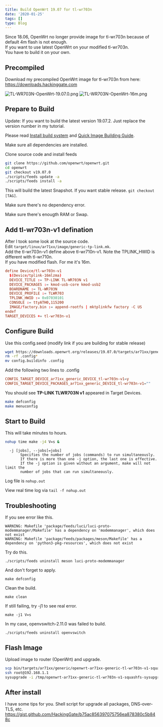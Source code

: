 ```yaml
---
title: Build OpenWrt 19.07 for tl-wr703n
date: '2020-01-25'
tags: []
type: Blog
---
```


Since 18.06, OpenWrt no longer provide image for tl-wr703n because of default 4m flash is not enough.  
If you want to use latest OpenWrt on your modified tl-wr703n.  
You have to build it on your own.  

## Precompiled

Download my precompiled OpenWrt image for tl-wr703n from here:  
https://downloads.hackinggate.com

![TL-WR703N-OpenWrt-19.07.0.png](/static/images/TL-WR703N-OpenWrt-19.07.0.png)
![TL-WR703N-OpenWrt-16m.png](/static/images/TL-WR703N-OpenWrt-16m.png)

## Prepare to Build

Update: If you want to build the latest version 19.07.2. Just replace the version number in my tutorial.  

Please read [Install build system](https://openwrt.org/docs/guide-developer/build-system/install-buildsystem) and [Quick Image Building Guide](https://openwrt.org/docs/guide-developer/quickstart-build-images).

Make sure all dependencies are installed.

Clone source code and install feeds

```sh
git clone https://github.com/openwrt/openwrt.git
cd openwrt
git checkout v19.07.0
./scripts/feeds update -a
./scripts/feeds install -a
```

This will build the latest Snapshot. If you want stable release. `git checkout [TAG]`.

Make sure there's no dependency error.

Make sure there's enougth RAM or Swap.

## Add tl-wr703n-v1 defination

After I took some look at the source code.  
Edit `target/linux/ar71xx/image/generic-tp-link.mk`.  
Add the tl-wr703n-v1 define above tl-wr710n-v1. Note the TPLINK_HWID is different with tl-wr710n.  
If you have modified flash. For me it's 16m.  

```conf
define Device/tl-wr703n-v1
  $(Device/tplink-16mlzma)
  DEVICE_TITLE := TP-LINK TL-WR703N v1
  DEVICE_PACKAGES := kmod-usb-core kmod-usb2
  BOARDNAME := TL-WR703N
  DEVICE_PROFILE := TLWR703
  TPLINK_HWID := 0x07030101
  CONSOLE := ttyATH0,115200
  IMAGE/factory.bin := append-rootfs | mktplinkfw factory -C US
endef
TARGET_DEVICES += tl-wr703n-v1
```

## Configure Build

Use this config.seed (modify link if you are building for stable release)

```sh
wget https://downloads.openwrt.org/releases/19.07.0/targets/ar71xx/generic/config.buildinfo -O config.buildinfo
rm -rf .config*
mv config.buildinfo .config
```

Add the following two lines to .config

```conf
CONFIG_TARGET_DEVICE_ar71xx_generic_DEVICE_tl-wr703n-v1=y
CONFIG_TARGET_DEVICE_PACKAGES_ar71xx_generic_DEVICE_tl-wr703n-v1=""
```

You should see **TP-LINK TLWR703N v1** appeared in Target Devices.

```sh
make defconfig
make menuconfig
```

## Start to Build

This will take minutes to hours.

```sh
nohup time make -j4 V=s &
```

```
  -j [jobs], --jobs[=jobs]
       Specifies the number of jobs (commands) to run simultaneously.
       If there is more than one -j option, the last one is effective.
       If the -j option is given without an argument, make will not limit the
       number of jobs that can run simultaneously.
```

Log file is `nohup.out`

View real time log via `tail -f nohup.out`

## Troubleshooting

If you see error like this.

```
WARNING: Makefile 'package/feeds/luci/luci-proto-modemmanager/Makefile' has a dependency on 'modemmanager', which does not exist
WARNING: Makefile 'package/feeds/packages/meson/Makefile' has a dependency on 'python3-pkg-resources', which does not exist
```

Try do this.

```
./scripts/feeds uninstall meson luci-proto-modemmanager
```

And don't forget to apply.

```
make defconfig
```

Clean the build.

```
make clean
```

If still failing, try -j1 to see real error.

```
make -j1 V=s
```

In my case, openvswitch-2.11.0 was failed to build.

```
./scripts/feeds uninstall openvswitch
```

## Flash Image

Upload image to router (OpenWrt) and upgrade.

```sh
scp bin/targets/ar71xx/generic/openwrt-ar71xx-generic-tl-wr703n-v1-squashfs-sysupgrade.bin root@192.168.1.1:/tmp/
ssh root@192.168.1.1
sysupgrade -i /tmp/openwrt-ar71xx-generic-tl-wr703n-v1-squashfs-sysupgrade.bin
```

## After install

I have some tips for you. Shell script for upgrade all packages, DNS-over-TLS, etc.  
https://gist.github.com/HackingGate/b75ac856397075756ea878380c5b848c

